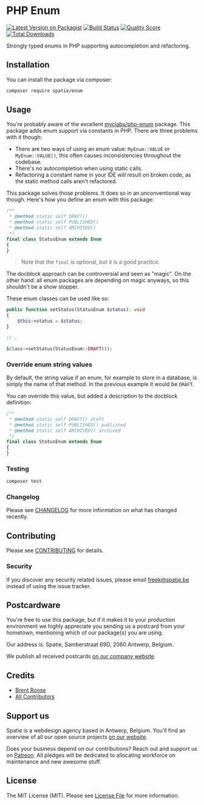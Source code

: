 # PHP Enum

[![Latest Version on Packagist](https://img.shields.io/packagist/v/spatie/enum.svg?style=flat-square)](https://packagist.org/packages/spatie/:package_name)
[![Build Status](https://img.shields.io/travis/spatie/enum/master.svg?style=flat-square)](https://travis-ci.org/spatie/:package_name)
[![Quality Score](https://img.shields.io/scrutinizer/g/spatie/enum.svg?style=flat-square)](https://scrutinizer-ci.com/g/spatie/:package_name)
[![Total Downloads](https://img.shields.io/packagist/dt/spatie/enum.svg?style=flat-square)](https://packagist.org/packages/spatie/:package_name)

Strongly typed enums in PHP supporting autocompletion and refactoring.

## Installation

You can install the package via composer:

```bash
composer require spatie/enum
```

## Usage

You're probably aware of the excellent [myclabs/php-enum](https://github.com/myclabs/php-enum) package.
This package adds enum support via constants in PHP. 
There are three problems with it though:

- There are two ways of using an enum value: `MyEnum::VALUE` or `MyEnum::VALUE()`, this often causes inconsistencies throughout the codebase.
- There's no autocompletion when using static calls.
- Refactoring a constant name in your IDE will result on broken code, as the static method calls aren't refactored.

This package solves those problems. It does so in an unconventional way though.
Here's how you define an enum with this package:

```php
/**
 * @method static self DRAFT()
 * @method static self PUBLISHED()
 * @method static self ARCHIVED()
 */
final class StatusEnum extends Enum
{
}
```

> Note that the `final` is optional, but it is a good practice.

The docblock approach can be controversial and seen as "magic".
On the other hand: all enum packages are depending on magic anyways, so this shouldn't be a show stopper.

These enum classes can be used like so:

```php
public function setStatus(StatusEnum $status): void
{
    $this->status = $status;
}

// …

$class->setStatus(StatusEnum::DRAFT());
```

### Override enum string values

By default, the string value if an enum, for example to store in a database, 
is simply the name of that method. 
In the previous example it would be `DRAFT`.

You can override this value, but added a description to the docblock definition:

```php
/**
 * @method static self DRAFT() draft
 * @method static self PUBLISHED() published
 * @method static self ARCHIVED() archived
 */
final class StatusEnum extends Enum
{
}
```

### Testing

``` bash
composer test
```

### Changelog

Please see [CHANGELOG](CHANGELOG.md) for more information on what has changed recently.

## Contributing

Please see [CONTRIBUTING](CONTRIBUTING.md) for details.

### Security

If you discover any security related issues, please email freek@spatie.be instead of using the issue tracker.

## Postcardware

You're free to use this package, but if it makes it to your production environment we highly appreciate you sending us a postcard from your hometown, mentioning which of our package(s) you are using.

Our address is: Spatie, Samberstraat 69D, 2060 Antwerp, Belgium.

We publish all received postcards [on our company website](https://spatie.be/en/opensource/postcards).

## Credits

- [Brent Roose](https://github.com/brendt)
- [All Contributors](../../contributors)

## Support us

Spatie is a webdesign agency based in Antwerp, Belgium. You'll find an overview of all our open source projects [on our website](https://spatie.be/opensource).

Does your business depend on our contributions? Reach out and support us on [Patreon](https://www.patreon.com/spatie). 
All pledges will be dedicated to allocating workforce on maintenance and new awesome stuff.

## License

The MIT License (MIT). Please see [License File](LICENSE.md) for more information.
